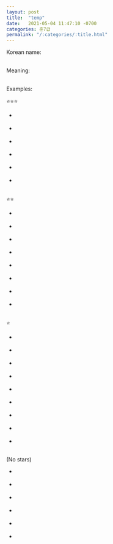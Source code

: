 ```yaml
---
layout: post
title:  "temp"
date:   2021-05-04 11:47:10 -0700
categories: 준7급
permalink: "/:categories/:title.html"
---
```


Korean name:  <br><br>

Meaning:  <br><br>

Examples:

⭐⭐⭐
*  <br><br>
*  <br><br>
*  <br><br>
*  <br><br>
*  <br><br>
*  <br><br>

⭐⭐
*  <br><br>
*  <br><br>
*  <br><br>
*  <br><br>
*  <br><br>
*  <br><br>
*  <br><br>
*  <br><br>

⭐
*  <br><br>
*  <br><br>
*  <br><br>
*  <br><br>
*  <br><br>
*  <br><br>
*  <br><br>
*  <br><br>
*  <br><br>

(No stars)
*  <br><br>
*  <br><br>
*  <br><br>
*  <br><br>
*  <br><br>
*  <br><br>